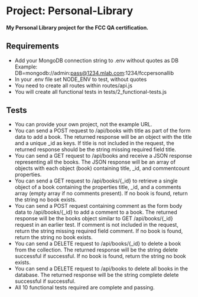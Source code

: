 # Project: Personal-Library

#### My Personal Library project for the FCC QA certification.

## Requirements

- Add your MongoDB connection string to .env without quotes as DB Example: DB=mongodb://admin:pass@1234.mlab.com:1234/fccpersonallib
- In your .env file set NODE_ENV to test, without quotes
- You need to create all routes within routes/api.js
- You will create all functional tests in tests/2_functional-tests.js

## Tests

- You can provide your own project, not the example URL.
- You can send a POST request to /api/books with title as part of the form data to add a book. The returned response will be an object with the title and a unique _id as keys. If title is not included in the request, the returned response should be the string missing required field title.
- You can send a GET request to /api/books and receive a JSON response representing all the books. The JSON response will be an array of objects with each object (book) containing title, _id, and commentcount properties.
- You can send a GET request to /api/books/{_id} to retrieve a single object of a book containing the properties title, _id, and a comments array (empty array if no comments present). If no book is found, return the string no book exists.
- You can send a POST request containing comment as the form body data to /api/books/{_id} to add a comment to a book. The returned response will be the books object similar to GET /api/books/{_id} request in an earlier test. If comment is not included in the request, return the string missing required field comment. If no book is found, return the string no book exists.
- You can send a DELETE request to /api/books/{_id} to delete a book from the collection. The returned response will be the string delete successful if successful. If no book is found, return the string no book exists.
- You can send a DELETE request to /api/books to delete all books in the database. The returned response will be the string complete delete successful if successful.
- All 10 functional tests required are complete and passing.
